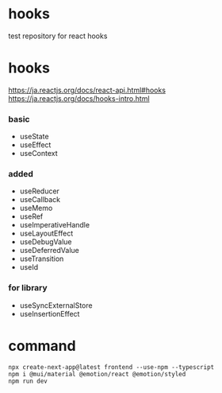 # hooks
test repository for react hooks

# hooks
https://ja.reactjs.org/docs/react-api.html#hooks
https://ja.reactjs.org/docs/hooks-intro.html

### basic
- useState
- useEffect
- useContext
### added
- useReducer
- useCallback
- useMemo
- useRef
- useImperativeHandle
- useLayoutEffect
- useDebugValue
- useDeferredValue
- useTransition
- useId
### for library
- useSyncExternalStore
- useInsertionEffect

# command
```
npx create-next-app@latest frontend --use-npm --typescript
npm i @mui/material @emotion/react @emotion/styled
npm run dev
```